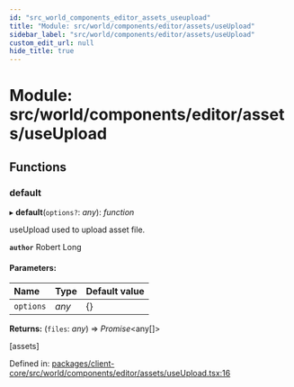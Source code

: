 ```yaml
---
id: "src_world_components_editor_assets_useupload"
title: "Module: src/world/components/editor/assets/useUpload"
sidebar_label: "src/world/components/editor/assets/useUpload"
custom_edit_url: null
hide_title: true
---
```


# Module: src/world/components/editor/assets/useUpload

## Functions

### default

▸ **default**(`options?`: *any*): *function*

useUpload used to upload asset file.

**`author`** Robert Long

#### Parameters:

Name | Type | Default value |
:------ | :------ | :------ |
`options` | *any* | {} |

**Returns:** (`files`: *any*) => *Promise*<any[]\>

[assets]

Defined in: [packages/client-core/src/world/components/editor/assets/useUpload.tsx:16](https://github.com/xr3ngine/xr3ngine/blob/a16a45d7e/packages/client-core/src/world/components/editor/assets/useUpload.tsx#L16)
